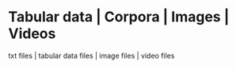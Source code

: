 # Tabular data | Corpora | Images | Videos
txt files | 
tabular data files |
image files |
video files
